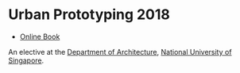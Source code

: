 # Urban Prototyping 2018

* [Online Book](https://design-automation.github.io/urban-prototyping-2018/)

An elective at the [Department of Architecture](https://www.arch.nus.edu.sg), [National University of Singapore](http://www.nus.edu.sg/).


